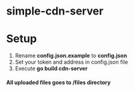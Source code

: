 # simple-cdn-server

# Setup
1. Rename **config.json.example** to **config.json**
2. Set your token and address in config.json file
3. Execute **go build cdn-server**

#### All uploaded files goes to /files directory